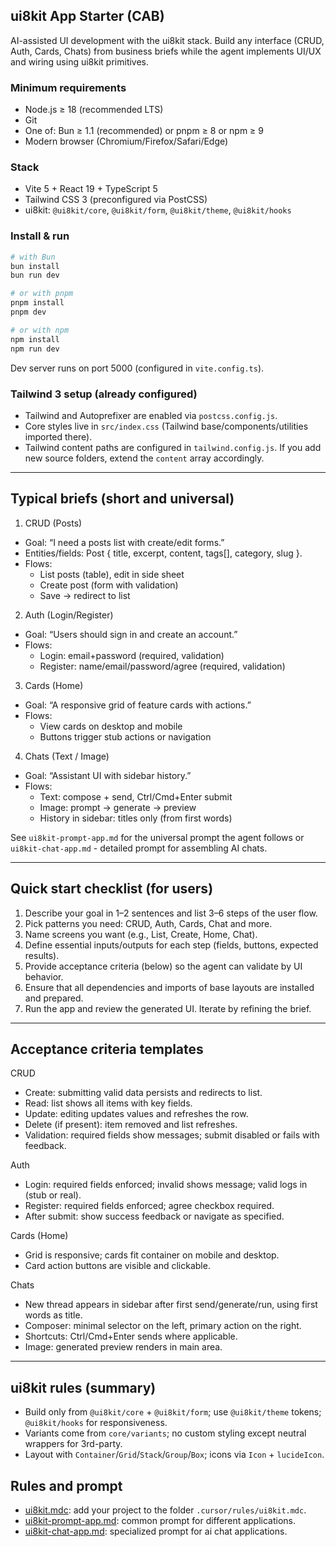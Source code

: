 ## ui8kit App Starter (CAB)

AI-assisted UI development with the ui8kit stack. Build any interface (CRUD, Auth, Cards, Chats) from business briefs while the agent implements UI/UX and wiring using ui8kit primitives.

### Minimum requirements
- Node.js ≥ 18 (recommended LTS)
- Git
- One of: Bun ≥ 1.1 (recommended) or pnpm ≥ 8 or npm ≥ 9
- Modern browser (Chromium/Firefox/Safari/Edge)

### Stack
- Vite 5 + React 19 + TypeScript 5
- Tailwind CSS 3 (preconfigured via PostCSS)
- ui8kit: `@ui8kit/core`, `@ui8kit/form`, `@ui8kit/theme`, `@ui8kit/hooks`

### Install & run

```bash
# with Bun
bun install
bun run dev

# or with pnpm
pnpm install
pnpm dev

# or with npm
npm install
npm run dev
```

Dev server runs on port 5000 (configured in `vite.config.ts`).

### Tailwind 3 setup (already configured)
- Tailwind and Autoprefixer are enabled via `postcss.config.js`.
- Core styles live in `src/index.css` (Tailwind base/components/utilities imported there).
- Tailwind content paths are configured in `tailwind.config.js`. If you add new source folders, extend the `content` array accordingly.

---

## Typical briefs (short and universal)

1) CRUD (Posts)
- Goal: “I need a posts list with create/edit forms.”
- Entities/fields: Post { title, excerpt, content, tags[], category, slug }.
- Flows:
  - List posts (table), edit in side sheet
  - Create post (form with validation)
  - Save → redirect to list

2) Auth (Login/Register)
- Goal: “Users should sign in and create an account.”
- Flows:
  - Login: email+password (required, validation)
  - Register: name/email/password/agree (required, validation)

3) Cards (Home)
- Goal: “A responsive grid of feature cards with actions.”
- Flows:
  - View cards on desktop and mobile
  - Buttons trigger stub actions or navigation

4) Chats (Text / Image)
- Goal: “Assistant UI with sidebar history.”
- Flows:
  - Text: compose + send, Ctrl/Cmd+Enter submit
  - Image: prompt → generate → preview
  - History in sidebar: titles only (from first words)

See `ui8kit-prompt-app.md` for the universal prompt the agent follows or `ui8kit-chat-app.md` - detailed prompt for assembling AI chats.

---

## Quick start checklist (for users)
1. Describe your goal in 1–2 sentences and list 3–6 steps of the user flow.
2. Pick patterns you need: CRUD, Auth, Cards, Chat and more.
3. Name screens you want (e.g., List, Create, Home, Chat).
4. Define essential inputs/outputs for each step (fields, buttons, expected results).
5. Provide acceptance criteria (below) so the agent can validate by UI behavior.
6. Ensure that all dependencies and imports of base layouts are installed and prepared.
7. Run the app and review the generated UI. Iterate by refining the brief.

---

## Acceptance criteria templates

CRUD
- Create: submitting valid data persists and redirects to list.
- Read: list shows all items with key fields.
- Update: editing updates values and refreshes the row.
- Delete (if present): item removed and list refreshes.
- Validation: required fields show messages; submit disabled or fails with feedback.

Auth
- Login: required fields enforced; invalid shows message; valid logs in (stub or real).
- Register: required fields enforced; agree checkbox required.
- After submit: show success feedback or navigate as specified.

Cards (Home)
- Grid is responsive; cards fit container on mobile and desktop.
- Card action buttons are visible and clickable.

Chats
- New thread appears in sidebar after first send/generate/run, using first words as title.
- Composer: minimal selector on the left, primary action on the right.
- Shortcuts: Ctrl/Cmd+Enter sends where applicable.
- Image: generated preview renders in main area.

---

## ui8kit rules (summary)
- Build only from `@ui8kit/core` + `@ui8kit/form`; use `@ui8kit/theme` tokens; `@ui8kit/hooks` for responsiveness.
- Variants come from `core/variants`; no custom styling except neutral wrappers for 3rd-party.
- Layout with `Container`/`Grid`/`Stack`/`Group`/`Box`; icons via `Icon` + `lucideIcon`.

## Rules and prompt
- [ui8kit.mdc](./ui8kit.md): add your project to the folder `.cursor/rules/ui8kit.mdc`.
- [ui8kit-prompt-app.md](./ui8kit-prompt-app.md): common prompt for different applications.
- [ui8kit-chat-app.md](./ui8kit-chat-app.md): specialized prompt for ai chat applications.